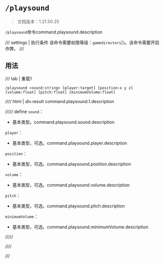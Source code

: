 # `/playsound`

> 文档版本：1.21.50.25

`/playsound`命令command.playsound.description

/// settings | 执行条件
该命令需要权限等级：`gamedirectors`|`1`。该命令需要开启作弊。
///

## 用法

/// tab | 重载1
```mcfunction
/playsound <sound:string> [player:target] [position:x y z] [volume:float] [pitch:float] [minimumVolume:float]
```

//// html | div.result
command.playsound.1.description

///// define
`sound`：<!-- md:samp string -->

- 基本类型。command.playsound.sound.description

`player`：<!-- md:samp target -->

- 基本类型，可选。command.playsound.player.description

`position`：<!-- md:samp x y z -->

- 基本类型，可选。command.playsound.position.description

`volume`：<!-- md:samp float -->

- 基本类型，可选。command.playsound.volume.description

`pitch`：<!-- md:samp float -->

- 基本类型，可选。command.playsound.pitch.description

`minimumVolume`：<!-- md:samp float -->

- 基本类型，可选。command.playsound.minimumVolume.description


/////

////

///
